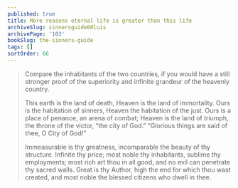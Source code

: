 ```yaml
---
published: true
title: More reasons eternal life is greater than this life
archiveSlug: sinnersguide00luis
archivePage: '103'
bookSlug: the-sinners-guide
tags: []
sortOrder: 66
---
```


> Compare the inhabitants of the two countries, if you would have a still stronger proof of the superiority and infinite grandeur of the heavenly country.
> 
> This earth is the land of death, Heaven is the land of immortality. Ours is the habitation of sinners, Heaven the habitation of the just. Ours is a place of penance, an arena of combat; Heaven is the land of triumph, the throne of the victor, “the city of God.” “Glorious things are said of thee, O City of God!”
> 
> Immeasurable is thy greatness, incomparable the beauty of thy structure. Infinite thy price; most noble thy inhabitants, sublime thy employments; most rich art thou in all good, and no evil can penetrate thy sacred walls. Great is thy Author, high the end for which thou wast created, and most noble the blessed citizens who dwell in thee.
